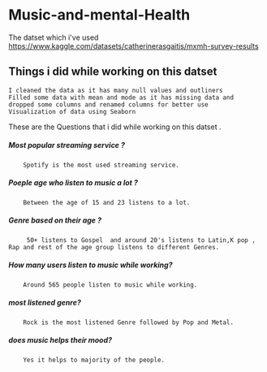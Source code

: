 # Music-and-mental-Health


The datset which i've used 
https://www.kaggle.com/datasets/catherinerasgaitis/mxmh-survey-results

## Things i did while working on this datset	
	I cleaned the data as it has many null values and outliners
	Filled some data with mean and mode as it has missing data and 
	dropped some columns and renamed columns for better use 
	Visualization of data using Seaborn 



These are  the Questions that i did while working on this datset .

##### Most popular streaming service ?  
        Spotify is the most used streaming service.

##### Poeple age who listen to music a lot ? 
        Between the age of 15 and 23 listens to a lot. 
        
##### Genre based on their age ? 
         50+ listens to Gospel  and around 20's listens to Latin,K pop , Rap and rest of the age group listens to different Genres.

##### How many users listen to music while working?
        Around 565 people listen to music while working.
        
##### most listened genre?
        Rock is the most listened Genre followed by Pop and Metal.
        
##### does music helps their mood?
        Yes it helps to majority of the people.
